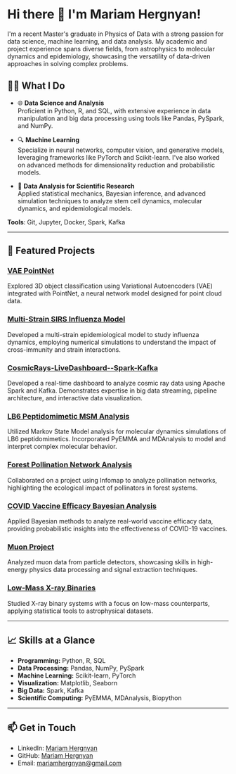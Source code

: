 # Hi there 👋 I'm Mariam Hergnyan!

I'm a recent Master's graduate in Physics of Data with a strong passion for data science, machine learning, and data analysis. My academic and project experience spans diverse fields, from astrophysics to molecular dynamics and epidemiology, showcasing the versatility of data-driven approaches in solving complex problems.

## 👨‍💻 What I Do
- 🌐 **Data Science and Analysis**  
  Proficient in Python, R, and SQL, with extensive experience in data manipulation and big data processing using tools like Pandas, PySpark, and NumPy.
  
- 🔍 **Machine Learning**  
  Specialize in neural networks, computer vision, and generative models, leveraging frameworks like PyTorch and Scikit-learn. I've also worked on advanced methods for dimensionality reduction and probabilistic models.
  
- 🧬 **Data Analysis for Scientific Research**  
  Applied statistical mechanics, Bayesian inference, and advanced simulation techniques to analyze stem cell dynamics, molecular dynamics, and epidemiological models.

**Tools**: Git, Jupyter, Docker, Spark, Kafka

---

## 🔬 Featured Projects

### [VAE PointNet](https://github.com/mariamhergnyan/VAE_PointNet)  
Explored 3D object classification using Variational Autoencoders (VAE) integrated with PointNet, a neural network model designed for point cloud data.

### [Multi-Strain SIRS Influenza Model](https://github.com/mariamhergnyan/multistrainsirs-influenza)  
Developed a multi-strain epidemiological model to study influenza dynamics, employing numerical simulations to understand the impact of cross-immunity and strain interactions.

### [CosmicRays-LiveDashboard--Spark-Kafka](https://github.com/aidinattar/CosmicRays-LiveDashboard--Spark-Kafka)  
Developed a real-time dashboard to analyze cosmic ray data using Apache Spark and Kafka. Demonstrates expertise in big data streaming, pipeline architecture, and interactive data visualization.

### [LB6 Peptidomimetic MSM Analysis](https://github.com/mariamhergnyan/LB6_Peptidomimetic_MSM_Analysis)  
Utilized Markov State Model analysis for molecular dynamics simulations of LB6 peptidomimetics. Incorporated PyEMMA and MDAnalysis to model and interpret complex molecular behavior.

### [Forest Pollination Network Analysis](https://github.com/jjackson1994/Infomap_for_Ashu_Forest_Pollination_Network)  
Collaborated on a project using Infomap to analyze pollination networks, highlighting the ecological impact of pollinators in forest systems.

### [COVID Vaccine Efficacy Bayesian Analysis](https://github.com/mariamhergnyan/COVID_Vaccine_Efficacy_Bayesian)  
Applied Bayesian methods to analyze real-world vaccine efficacy data, providing probabilistic insights into the effectiveness of COVID-19 vaccines.

### [Muon Project](https://github.com/jjackson1994/Muon_Project)  
Analyzed muon data from particle detectors, showcasing skills in high-energy physics data processing and signal extraction techniques.

### [Low-Mass X-ray Binaries](https://github.com/mariamhergnyan/Low-Mass-X-ray-Binaries)  
Studied X-ray binary systems with a focus on low-mass counterparts, applying statistical tools to astrophysical datasets.

---

## 📈 Skills at a Glance
- **Programming:** Python, R, SQL  
- **Data Processing:** Pandas, NumPy, PySpark  
- **Machine Learning:** Scikit-learn, PyTorch 
- **Visualization:** Matplotlib, Seaborn 
- **Big Data:** Spark, Kafka  
- **Scientific Computing:** PyEMMA, MDAnalysis, Biopython  

---

## 📫 Get in Touch
- LinkedIn: [Mariam Hergnyan](https://www.linkedin.com/in/mariam-hergnyan-60934a214/)  
- GitHub: [Mariam Hergnyan](https://github.com/mariamhergnyan)  
- Email: mariamhergnyan@gmail.com  
